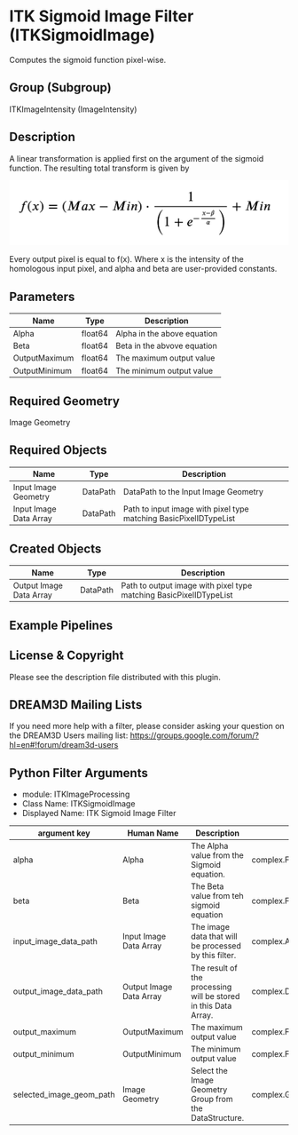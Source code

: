 # ITK Sigmoid Image Filter (ITKSigmoidImage)

Computes the sigmoid function pixel-wise.

## Group (Subgroup)

ITKImageIntensity (ImageIntensity)

## Description

A linear transformation is applied first on the argument of the sigmoid function. The resulting total transform is given by

![Images/ITKSigmoidImage_Equation.png](Images/ITKSigmoidImage_Equation.png)

Every output pixel is equal to f(x). Where x is the intensity of the homologous input pixel, and alpha and beta are user-provided constants.

## Parameters

| Name | Type | Description              |
|------|------|--------------------------|
| Alpha | float64 | Alpha in the above equation |
| Beta | float64 | Beta in the abvove equation |
| OutputMaximum | float64 | The maximum output value |
| OutputMinimum | float64 | The minimum output value |

## Required Geometry

Image Geometry

## Required Objects

| Name |Type | Description |
|-----|------|-------------|
| Input Image Geometry | DataPath | DataPath to the Input Image Geometry |
| Input Image Data Array | DataPath | Path to input image with pixel type matching BasicPixelIDTypeList |

## Created Objects

| Name |Type | Description |
|-----|------|-------------|
| Output Image Data Array | DataPath | Path to output image with pixel type matching BasicPixelIDTypeList |

## Example Pipelines


## License & Copyright

Please see the description file distributed with this plugin.


## DREAM3D Mailing Lists

If you need more help with a filter, please consider asking your question on the DREAM3D Users mailing list:
https://groups.google.com/forum/?hl=en#!forum/dream3d-users




## Python Filter Arguments

+ module: ITKImageProcessing
+ Class Name: ITKSigmoidImage
+ Displayed Name: ITK Sigmoid Image Filter

| argument key | Human Name | Description | Parameter Type |
|--------------|------------|-------------|----------------|
| alpha | Alpha | The Alpha value from the Sigmoid equation.  | complex.Float64Parameter |
| beta | Beta | The Beta value from teh sigmoid equation | complex.Float64Parameter |
| input_image_data_path | Input Image Data Array | The image data that will be processed by this filter. | complex.ArraySelectionParameter |
| output_image_data_path | Output Image Data Array | The result of the processing will be stored in this Data Array. | complex.DataObjectNameParameter |
| output_maximum | OutputMaximum | The maximum output value | complex.Float64Parameter |
| output_minimum | OutputMinimum | The minimum output value | complex.Float64Parameter |
| selected_image_geom_path | Image Geometry | Select the Image Geometry Group from the DataStructure. | complex.GeometrySelectionParameter |

